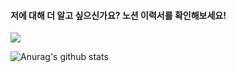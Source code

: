 <h4> 저에 대해 더 알고 싶으신가요? 노션 이력서를 확인해보세요! </h4>

<a href="https://www.notion.so/6c5886863bdd4a4da331c3e9ecaea22f"><img src="https://img.shields.io/badge/Click!-B4E2C5"/></a>


![Anurag's github stats](https://github-readme-stats.vercel.app/api?username=perfumelim&theme=vue)
